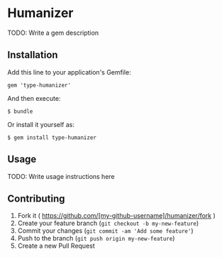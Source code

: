 # Humanizer

TODO: Write a gem description

## Installation

Add this line to your application's Gemfile:

    gem 'type-humanizer'

And then execute:

    $ bundle

Or install it yourself as:

    $ gem install type-humanizer

## Usage

TODO: Write usage instructions here

## Contributing

1. Fork it ( https://github.com/[my-github-username]/humanizer/fork )
2. Create your feature branch (`git checkout -b my-new-feature`)
3. Commit your changes (`git commit -am 'Add some feature'`)
4. Push to the branch (`git push origin my-new-feature`)
5. Create a new Pull Request
